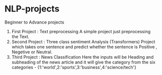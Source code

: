 # NLP-projects
Beginner to Advance projects 
1. First Project : Text preprocessing
    A simple project just preprocessing the Text.
2. Second Project : Three class sentiment Analysis (Transformers)
    Project which takes one sentence and predict whether the sentence is Positive , Negetive or Neutral.
3. Third Project : News Classification
    Here the inputs will be Heading and subheading of the news article and it will give the category from the six categories - {1:'world',2:'sports',3:'business',4:'science/tech'} 
